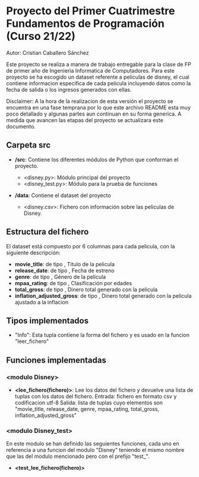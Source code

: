 # Proyecto del Primer Cuatrimestre Fundamentos de Programación (Curso  21/22)

Autor: Cristian Caballero Sánchez

Este proyecto se realiza a manera de trabajo entregable para la clase de FP de primer año de Ingenieria Informatica de Computadores.
Para este proyecto se ha escogido un dataset referente a peliculas de disney, el cual contiene informacion especifica de cada pelicula
incluyendo datos como la fecha de salida o los ingresos generados con ellas.

Disclaimer: A la hora de la realizacion de esta versión el proyecto se encuentra en una fase temprana por lo que este archivo README esta muy poco detallado y algunas partes aun continuan en su forma generica. A medida que avancen las etapas del proyecto se actualizara este documento.
## Carpeta src

* **/src**: Contiene los diferentes módulos de Python que conforman el proyecto.
  * <disney.py>: Módulo principal del proyecto
  * <disney_test.py>: Módulo para la prueba de funciones

* **/data**: Contiene el dataset del proyecto
  * <disney.csv>: Fichero con información sobre las peliculas de Disney.
    
## Estructura del fichero

El dataset está compuesto por 6 columnas para cada pelicula, con la siguiente descripción:

* **movie_title**: de tipo <str>, Titulo de la pelicula
* **release_date**: de tipo <str>, Fecha de estreno
* **genre**: de tipo <str>, Género de la pelicula
* **mpaa_rating**: de tipo <str>, Clasificación por edades
* **total_gross**: de tipo <int>, Dinero total generado con la pelicula
* **inflation_adjusted_gross**: de tipo <int>, Dinero total generado con la pelicula ajustado a la inflacion

## Tipos implementados

* "Info": Esta tupla contiene la forma del fichero y es usado en la funcion "leer_fichero"
## Funciones implementadas

### \<modulo Disney\>

* **<lee_fichero(fichero)>**: Lee los datos del fichero y devuelve una lista de tuplas con los datos del fichero.
Entrada: fichero en formato csv y codificacion utf-8
Salida: lista de tuplas cuyo elementos son "movie_title, release_date, genre, mpaa_rating, total_gross, inflation_adjusted_gross"


### \<modulo Disney_test\>
En este modulo se han definido las seguientes funciones, cada uno en referencia a una funcion del modulo "Disney" teniendo el mismo nombre
que las del modulo mencionado pero con el prefijo "test_".
* **<test_lee_fichero(fichero)>**
 